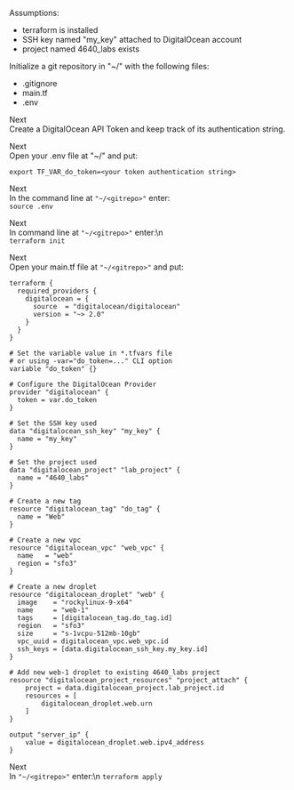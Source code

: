 Assumptions:
- terraform is installed 
- SSH key named "my_key" attached to DigitalOcean account
- project named 4640_labs exists


Initialize a git repository in "~/" with the following files:
- .gitignore
- main.tf
- .env

Next<br/>
Create a DigitalOcean API Token and keep track of its authentication string.<br/>

Next<br/>
Open your .env file at "~/<gitrepo>" and put: <br/>
```
export TF_VAR_do_token=<your token authentication string>
```

Next<br/>
In the command line at ```"~/<gitrepo>"``` enter:<br/>
```source .env```

Next<br/>
In command line at ```"~/<gitrepo>"``` enter:\n<br/>
```terraform init```

Next<br/>
Open your main.tf file at ```"~/<gitrepo>"``` and put:
```
terraform {
  required_providers {
    digitalocean = {
      source  = "digitalocean/digitalocean"
      version = "~> 2.0"
    }
  }
}

# Set the variable value in *.tfvars file
# or using -var="do_token=..." CLI option
variable "do_token" {}

# Configure the DigitalOcean Provider
provider "digitalocean" {
  token = var.do_token
}

# Set the SSH key used
data "digitalocean_ssh_key" "my_key" {
  name = "my_key"
}

# Set the project used
data "digitalocean_project" "lab_project" {
  name = "4640_labs"
}

# Create a new tag
resource "digitalocean_tag" "do_tag" {
  name = "Web"
}

# Create a new vpc
resource "digitalocean_vpc" "web_vpc" {
  name   = "web"
  region = "sfo3"
}

# Create a new droplet
resource "digitalocean_droplet" "web" {
  image    = "rockylinux-9-x64"
  name     = "web-1"
  tags     = [digitalocean_tag.do_tag.id]
  region   = "sfo3"
  size     = "s-1vcpu-512mb-10gb"
  vpc_uuid = digitalocean_vpc.web_vpc.id
  ssh_keys = [data.digitalocean_ssh_key.my_key.id]
}

# Add new web-1 droplet to existing 4640_labs project
resource "digitalocean_project_resources" "project_attach" {
    project = data.digitalocean_project.lab_project.id
    resources = [
        digitalocean_droplet.web.urn
    ]    
}

output "server_ip" {
    value = digitalocean_droplet.web.ipv4_address
}
```
Next<br/>
In ```"~/<gitrepo>"``` enter:\n
```terraform apply```



